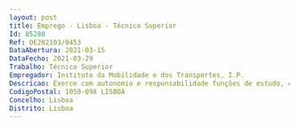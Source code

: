 ```yaml
--- 
layout: post
title: Emprego - Lisboa - Técnico Superior
Id: 85280
Ref: OE202103/0453
DataAbertura: 2021-03-15
DataFecho: 2021-03-29
Trabalho: Técnico Superior
Empregador: Instituto da Mobilidade e dos Transportes, I.P.
Descricao: Exerce com autonomia e responsabilidade funções de estudo, conceção e adaptação de métodos e processos científicos técnicos, inerentes à respetiva licenciatura designadamente  Planear a prevenção, integrando, a todos os níveis e para o conjunto das atividades do IMT, I.P., a avaliação dos riscos e as respetivas medidas de prevenção  Proceder à avaliação dos riscos, elaborando os respetivos relatórios  Elaborar o plano de prevenção de riscos profissionais, bem como planos detalhados de prevenção e proteção exigidos por legislação específica  Participar na elaboração do plano de emergência interno, incluindo os planos específicos de combate a incêndios, evacuação de instalações e primeiros socorros  Supervisionar o aprovisionamento, a validade e a conservação dos equipamentos de proteção individual, bem como a instalação e a manutenção da sinalização de segurança  Vigiar as condições de trabalho de trabalhadores em situações mais vulneráveis  Conceber e desenvolver o programa de informação para a promoção da segurança e saúde no trabalho, promovendo a integração das medidas de prevenção nos sistemas de informação e comunicação do IMT, I.P.  Conceber e desenvolver o programa de formação para a promoção da segurança e saúde no trabalho  Apoiar as atividades de informação e consulta dos representantes dos trabalhadores para a segurança e saúde no trabalho ou, na sua falta, dos próprios trabalhadores  Elaborar as participações obrigatórias em caso de acidente de trabalho ou doença profissional  Coordenar ou acompanhar auditorias e inspeções internas  Recolher e organizar elementos estatísticos relativos à segurança e à saúde no trabalho. Preferencialmente, deverá ter experiência nas áreas de desenvolvimento de recursos humanos  recrutamento, formação e avaliação do desempenho.
CodigoPostal: 1050-098 LISBOA
Concelho: Lisboa
Distrito: Lisboa
--- 
```

